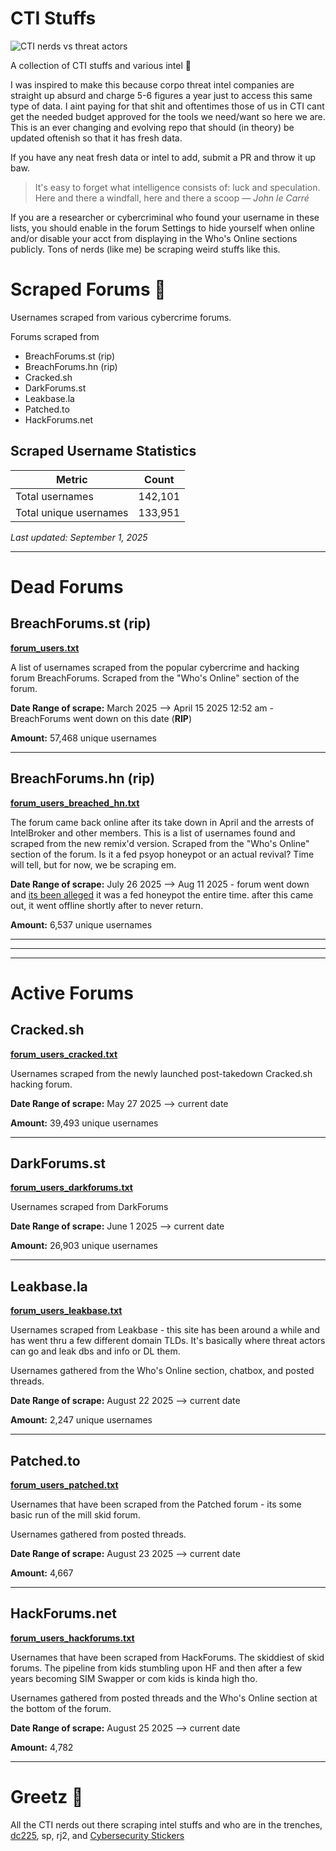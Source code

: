 # CTI Stuffs

![CTI nerds vs threat actors](https://i.imgur.com/SP93Ph5.png)

A collection of CTI stuffs and various intel 📃 

I was inspired to make this because corpo threat intel companies are straight up absurd and charge 5-6 figures a year just to access this same type of data. I aint paying for that shit and oftentimes those of us in CTI cant get the needed budget approved for the tools we need/want so here we are. This is an ever changing and evolving repo that should (in theory) be updated oftenish so that it has fresh data.

If you have any neat fresh data or intel to add, submit a PR and throw it up baw.

> It's easy to forget what intelligence consists of: luck and speculation. Here and there a windfall, here and there a scoop — *John le Carré*

If you are a researcher or cybercriminal who found your username in these lists, you should enable in the forum Settings to hide yourself when online and/or disable your acct from displaying in the Who's Online sections publicly. Tons of nerds (like me) be scraping weird stuffs like this. 

# Scraped Forums 📃

Usernames scraped from various cybercrime forums.

Forums scraped from

- BreachForums.st (rip)
- BreachForums.hn (rip)
- Cracked.sh
- DarkForums.st
- Leakbase.la
- Patched.to
- HackForums.net

## Scraped Username Statistics

| Metric | Count |
|--------|-------|
| Total usernames | 142,101 |
| Total unique usernames | 133,951 |

*Last updated: September 1, 2025*

---

# Dead Forums

## BreachForums.st (**rip**)

**[forum_users.txt](https://github.com/spmedia/CTI-Stuffs/blob/main/forum_users.txt)**

A list of usernames scraped from the popular cybercrime and hacking forum BreachForums. Scraped from the "Who's Online" section of the forum.

**Date Range of scrape:** March 2025 --> April 15 2025 12:52 am - BreachForums went down on this date (**RIP**)

**Amount:** 57,468 unique usernames

---

## BreachForums.hn (**rip**)

**[forum_users_breached_hn.txt](https://github.com/spmedia/CTI-Stuffs/blob/main/forum_users_breached_hn.txt)**

The forum came back online after its take down in April and the arrests of IntelBroker and other members. This is a list of usernames found and scraped from the new remix'd version. Scraped from the "Who's Online" section of the forum. Is it a fed psyop honeypot or an actual revival? Time will tell, but for now, we be scraping em. 

**Date Range of scrape:** July 26 2025 --> Aug 11 2025 - forum went down and [its been alleged](https://pastebin.com/raw/EDUtVYq2) it was a fed honeypot the entire time. after this came out, it went offline shortly after to never return.

**Amount:** 6,537 unique usernames

---

---

---

# Active Forums

## Cracked.sh

**[forum_users_cracked.txt](https://github.com/spmedia/CTI-Stuffs/blob/main/forum_users_cracked.txt)**

Usernames scraped from the newly launched post-takedown Cracked.sh hacking forum.

**Date Range of scrape:** May 27 2025 --> current date

**Amount:** 39,493 unique usernames

---

## DarkForums.st

**[forum_users_darkforums.txt](https://github.com/spmedia/CTI-Stuffs/blob/main/forum_users_darkforums.txt)**

Usernames scraped from DarkForums

**Date Range of scrape:** June 1 2025 --> current date

**Amount:** 26,903 unique usernames

----

## Leakbase.la

**[forum_users_leakbase.txt](https://github.com/spmedia/CTI-Stuffs/blob/main/forum_users_leakbase.txt)**

Usernames scraped from Leakbase - this site has been around a while and has went thru a few different domain TLDs. It's basically where threat actors can go and leak dbs and info or DL them.

Usernames gathered from the Who's Online section, chatbox, and posted threads.

**Date Range of scrape:** August 22 2025 --> current date

**Amount:** 2,247 unique usernames

----

## Patched.to

**[forum_users_patched.txt](https://github.com/spmedia/CTI-Stuffs/blob/main/forum_users_patched.txt)**

Usernames that have been scraped from the Patched forum - its some basic run of the mill skid forum.

Usernames gathered from posted threads.

**Date Range of scrape:** August 23 2025 --> current date

**Amount:** 4,667

----

## HackForums.net

**[forum_users_hackforums.txt](https://github.com/spmedia/CTI-Stuffs/blob/main/forum_users_hackforums.txt)**

Usernames that have been scraped from HackForums. The skiddiest of skid forums. The pipeline from kids stumbling upon HF and then after a few years becoming SIM Swapper or com kids is kinda high tho. 

Usernames gathered from posted threads and the Who's Online section at the bottom of the forum.

**Date Range of scrape:** August 25 2025 --> current date

**Amount:** 4,782


----

# Greetz 💌

All the CTI nerds out there scraping intel stuffs and who are in the trenches, [dc225](https://defcon225.org/), sp, rj2, and [Cybersecurity Stickers](https://cybersecuritystickers.com/)

